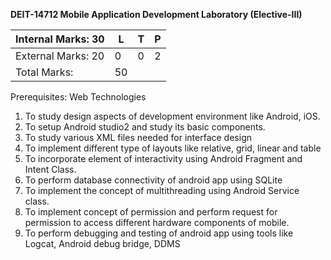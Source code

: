 **DEIT-14712 Mobile Application Development Laboratory (Elective-III)**

| Internal Marks: 30 | L    | T    | P    |
| ------------------ | ---- | ---- | ---- |
| External Marks: 20 | 0    | 0    | 2    |
| Total Marks: | 50   |||

Prerequisites: Web Technologies

1. To study design aspects of development environment like Android, iOS.
2. To setup Android studio2 and study its basic components.
3. To study various XML files needed for interface design
4. To implement different type of layouts like relative, grid, linear and table
5. To incorporate element of interactivity using Android Fragment and Intent Class.
6. To perform database connectivity of android app using SQLite
7. To implement the concept of multithreading using Android Service class.
8. To implement concept of permission and perform request for permission to access
   different hardware components of mobile.
9. To perform debugging and testing of android app using tools like Logcat, Android debug
   bridge, DDMS
